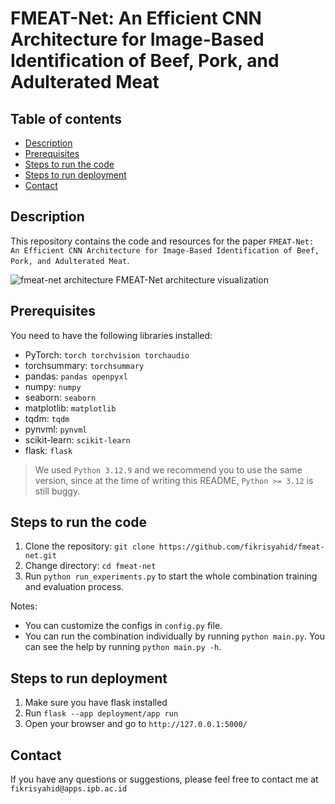 # FMEAT-Net: An Efficient CNN Architecture for Image-Based Identification of Beef, Pork, and Adulterated Meat

## Table of contents
- [Description](#description)
- [Prerequisites](#prerequisites)
- [Steps to run the code](#steps-to-run-the-code)
- [Steps to run deployment](#steps-to-run-deployment)
- [Contact](#contact)

## Description
This repository contains the code and resources for the paper `FMEAT-Net: An Efficient CNN Architecture for Image-Based Identification of Beef, Pork, and Adulterated Meat`.

![fmeat-net architecture](https://github.com/user-attachments/assets/9b58cabf-bee0-44ab-adc3-f12946b07850)
FMEAT-Net architecture visualization

## Prerequisites
You need to have the following libraries installed:
- PyTorch: `torch torchvision torchaudio`
- torchsummary: `torchsummary`
- pandas: `pandas openpyxl`
- numpy: `numpy`
- seaborn: `seaborn`
- matplotlib: `matplotlib`
- tqdm: `tqdm`
- pynvml: `pynvml`
- scikit-learn: `scikit-learn`
- flask: `flask`

> We used `Python 3.12.9` and we recommend you to use the same version, since at the time of writing this README, `Python >= 3.12` is still buggy.

## Steps to run the code
1. Clone the repository: `git clone https://github.com/fikrisyahid/fmeat-net.git`
2. Change directory: `cd fmeat-net`
3. Run `python run_experiments.py` to start the whole combination training and evaluation process.

Notes:
- You can customize the configs in `config.py` file.
- You can run the combination individually by running `python main.py`. You can see the help by running `python main.py -h`.

## Steps to run deployment
1. Make sure you have flask installed
2. Run `flask --app deployment/app run`
3. Open your browser and go to `http://127.0.0.1:5000/`

## Contact
If you have any questions or suggestions, please feel free to contact me at `fikrisyahid@apps.ipb.ac.id`
